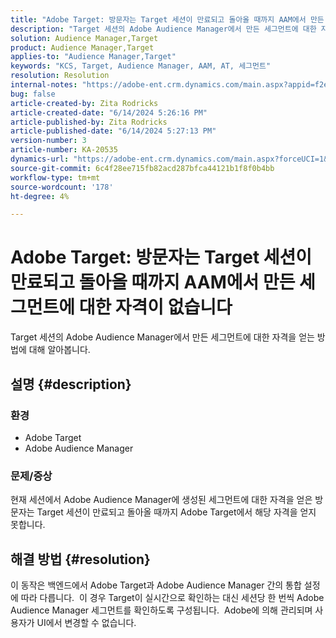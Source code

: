 ```yaml
---
title: "Adobe Target: 방문자는 Target 세션이 만료되고 돌아올 때까지 AAM에서 만든 세그먼트에 대한 자격이 없습니다."
description: "Target 세션의 Adobe Audience Manager에서 만든 세그먼트에 대한 자격을 얻는 방법에 대해 알아봅니다."
solution: Audience Manager,Target
product: Audience Manager,Target
applies-to: "Audience Manager,Target"
keywords: "KCS, Target, Audience Manager, AAM, AT, 세그먼트"
resolution: Resolution
internal-notes: "https://adobe-ent.crm.dynamics.com/main.aspx?appid=f2e74f34-7119-ea11-a811-000d3a5936c5&forceUCI=1&newWindow=true&pagetype=entityrecord&etn=knowledgearticle&id=45e8e885-2b47-e911-a952-000d3a34ebb5"
bug: false
article-created-by: Zita Rodricks
article-created-date: "6/14/2024 5:26:16 PM"
article-published-by: Zita Rodricks
article-published-date: "6/14/2024 5:27:13 PM"
version-number: 3
article-number: KA-20535
dynamics-url: "https://adobe-ent.crm.dynamics.com/main.aspx?forceUCI=1&pagetype=entityrecord&etn=knowledgearticle&id=a0eab832-732a-ef11-840a-002248084fbb"
source-git-commit: 6c4f28ee715fb82acd287bfca44121b1f8f0b4bb
workflow-type: tm+mt
source-wordcount: '178'
ht-degree: 4%

---
```


# Adobe Target: 방문자는 Target 세션이 만료되고 돌아올 때까지 AAM에서 만든 세그먼트에 대한 자격이 없습니다


Target 세션의 Adobe Audience Manager에서 만든 세그먼트에 대한 자격을 얻는 방법에 대해 알아봅니다.

## 설명 {#description}


### 환경

- Adobe Target
- Adobe Audience Manager


### 문제/증상

현재 세션에서 Adobe Audience Manager에 생성된 세그먼트에 대한 자격을 얻은 방문자는 Target 세션이 만료되고 돌아올 때까지 Adobe Target에서 해당 자격을 얻지 못합니다.


## 해결 방법 {#resolution}


이 동작은 백엔드에서 Adobe Target과 Adobe Audience Manager 간의 통합 설정에 따라 다릅니다.  이 경우 Target이 실시간으로 확인하는 대신 세션당 한 번씩 Adobe Audience Manager 세그먼트를 확인하도록 구성됩니다.  Adobe에 의해 관리되며 사용자가 UI에서 변경할 수 없습니다.
